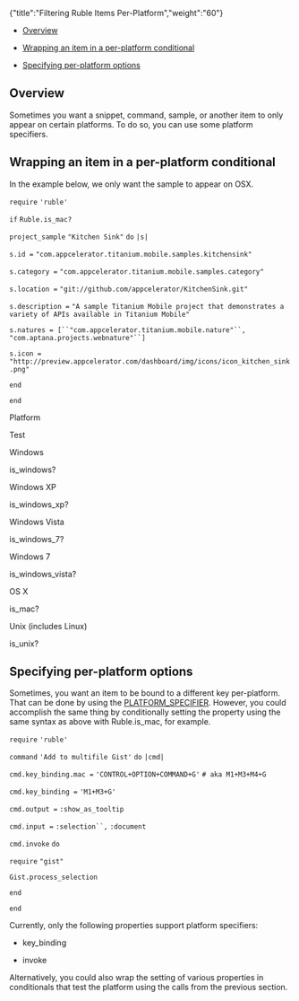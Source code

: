 {"title":"Filtering Ruble Items Per-Platform","weight":"60"}

* [Overview](#Overview)

* [Wrapping an item in a per-platform conditional](#Wrappinganiteminaper-platformconditional)

* [Specifying per-platform options](#Specifyingper-platformoptions)


## Overview

Sometimes you want a snippet, command, sample, or another item to only appear on certain platforms. To do so, you can use some platform specifiers.

## Wrapping an item in a per-platform conditional

In the example below, we only want the sample to appear on OSX.

`require` `'ruble'`

`if` `Ruble.is_mac?`

`project_sample` `"Kitchen Sink"`  `do` `|s|`

`s.id =` `"com.appcelerator.titanium.mobile.samples.kitchensink"`

`s.category =` `"com.appcelerator.titanium.mobile.samples.category"`

`s.location =` `"git://github.com/appcelerator/KitchenSink.git"`

`s.description =` `"A sample Titanium Mobile project that demonstrates a variety of APIs available in Titanium Mobile"`

`s.natures = [``"com.appcelerator.titanium.mobile.nature"``,` `"com.aptana.projects.webnature"``]`

`s.icon =` `"http://preview.appcelerator.com/dashboard/img/icons/icon_kitchen_sink.png"`

`end`

`end`

Platform

Test

Windows

is\_windows?

Windows XP

is\_windows\_xp?

Windows Vista

is\_windows\_7?

Windows 7

is\_windows\_vista?

OS X

is\_mac?

Unix (includes Linux)

is\_unix?

## Specifying per-platform options

Sometimes, you want an item to be bound to a different key per-platform. That can be done by using the [PLATFORM\_SPECIFIER](/docs/appc/Axway_Appcelerator_Studio/Axway_Appcelerator_Studio_Guide/Customizing_Studio/Rubles/Ruble_Specification/#PLATFORM_SPECIFIER). However, you could accomplish the same thing by conditionally setting the property using the same syntax as above with Ruble.is\_mac, for example.

`require` `'ruble'`

`command` `'Add to multifile Gist'`  `do` `|cmd|`

`cmd.key_binding.mac =` `'CONTROL+OPTION+COMMAND+G'`  `# aka M1+M3+M4+G`

`cmd.key_binding =` `'M1+M3+G'`

`cmd.output =` `:show_as_tooltip`

`cmd.input =` `:selection``,` `:document`

`cmd.invoke` `do`

`require` `"gist"`

`Gist.process_selection`

`end`

`end`

Currently, only the following properties support platform specifiers:

* key\_binding

* invoke


Alternatively, you could also wrap the setting of various properties in conditionals that test the platform using the calls from the previous section.
